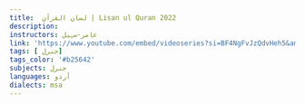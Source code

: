 ```yaml
---
title:  لسان القرآن | Lisan ul Quran 2022
description:
instructors: عامر-سہیل
link: 'https://www.youtube.com/embed/videoseries?si=BF4NgFvJzQdvHeh5&amp;list=PLmcMQH9TZ96CW1JtrdxoYJhcaJ_oPkU5c'
tags: [ جنرل]
tags_color: '#b25642'
subjects: جنرل
languages: أردو
dialects: msa
---
```


